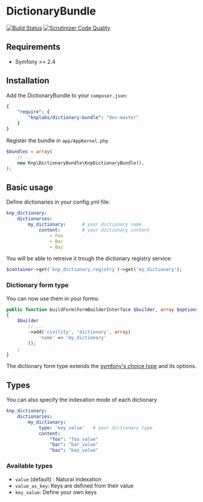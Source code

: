 DictionaryBundle
================
[![Build Status](https://travis-ci.org/Shivoham/DictionaryBundle.svg?branch=master)](https://travis-ci.org/Shivoham/DictionaryBundle)
[![Scrutinizer Code Quality](https://scrutinizer-ci.com/g/Shivoham/DictionaryBundle/badges/quality-score.png?b=master)](https://scrutinizer-ci.com/g/Shivoham/DictionaryBundle/?branch=master)

## Requirements
- Symfony >= 2.4

## Installation
Add the DictionaryBundle to your `composer.json`:
```yaml
{
    "require": {
        "knplabs/dictionary-bundle": "dev-master"
    }
}
```
Register the bundle in ``app/AppKernel.php``

```php
$bundles = array(
    // ...
    new Knp\DictionaryBundle\KnpDictionaryBundle(),
);
```
## Basic usage
Define dictionaries in your config.yml file:
```yaml
knp_dictionary:
    dictionaries:
        my_dictionary:      # your dictionary name
            content:        # your dictionary content
                - Foo
                - Bar
                - Baz
```
You will be able to retreive it trough the dictionary registry service:
```php
$container->get('knp_dictionary.registry')->get('my_dictionary');
```
### Dictionary form type

You can now use them in your forms:

```php
public function buildForm(FormBuilderInterface $builder, array $options)
{
    $builder
        // ...
        ->add('civility', 'dictionary', array(
            'name' => 'my_dictionary'
        ));
    ;
}
```
The dictionary form type extends the [symfony's choice type](http://symfony.com/fr/doc/current/reference/forms/types/choice.html) and its options.

## Types
You can also specify the indexation mode of each dictionary
```yaml
knp_dictionary:
    dictionaries:
        my_dictionary:
            type: 'key_value'   # your dictionary type
            content:
                "foo": "foo_value"
                "bar": "bar_value"
                "baz": "baz_value"
```
### Available types
- `value` (default) : Natural indexation
- `value_as_key`: Keys are defined from their value
- `key_value`: Define your own keys
